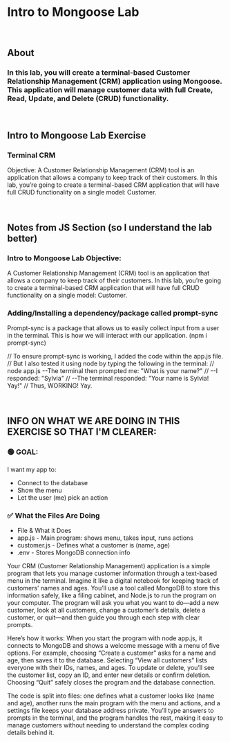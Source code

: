 # Intro to Mongoose Lab

<br>

## About

### In this lab, you will create a terminal-based Customer Relationship Management (CRM) application using Mongoose. This application will manage customer data with full Create, Read, Update, and Delete (CRUD) functionality.
<br>

## Intro to Mongoose Lab Exercise

### Terminal CRM

Objective: A Customer Relationship Management (CRM) tool is an application that allows a company to keep track of their customers. In this lab, you’re going to create a terminal-based CRM application that will have full CRUD functionality on a single model: Customer.

<br>


## Notes from JS Section (so I understand the lab better)
### Intro to Mongoose Lab Objective:
A Customer Relationship Management (CRM) tool is an application that allows a company to keep track of their customers. In this lab, you’re going to create a terminal-based CRM application that will have full CRUD functionality on a single model: Customer.


### Adding/Installing a dependency/package called prompt-sync
Prompt-sync is a package that allows us to easily collect input from a user in the terminal. This is how we will interact with our application. (npm i prompt-sync)


// To ensure prompt-sync is working, I added the code within the app.js file. 
// But I also tested it using node by typing the following in the terminal:
// node app.js --The terminal then prompted me: "What is your name?" 
// --I responded: "Sylvia" 
// --The terminal responded: "Your name is Sylvia! Yay!"
// Thus, WORKING! Yay.

<br>

## INFO ON WHAT WE ARE DOING IN THIS EXERCISE SO THAT I'M CLEARER:

### 🟢 GOAL:
I want my app to:
- Connect to the database
- Show the menu
- Let the user (me) pick an action

### ✅ What the Files Are Doing
- File	   &     What it Does
- app.js	 -       Main program: shows menu, takes input, runs actions
- customer.js	-    Defines what a customer is (name, age)
- .env	   -     Stores MongoDB connection info

Your CRM (Customer Relationship Management) application is a simple program that lets you 
manage customer information through a text-based menu in the terminal. Imagine it like a digital notebook for keeping track of customers’ names and ages. You’ll use a tool called MongoDB to store this information safely, like a filing cabinet, and Node.js to run the program on your computer. The program will ask you what you want to do—add a new customer, look at all customers, change a customer’s details, delete a customer, or quit—and 
then guide you through each step with clear prompts.

Here’s how it works: When you start the program with node app.js, it connects to MongoDB and shows a welcome message with a menu of five options. For example, choosing “Create a customer” asks for a name and age, then saves it to the database. Selecting “View all customers” lists everyone with their IDs, names, and ages. To update or delete, you’ll see the customer list, copy an ID, and enter new details or confirm deletion. Choosing “Quit” safely closes the program and the database connection.

The code is split into files: 
one defines what a customer looks like (name and age), 
another runs the main program with the menu and actions, 
and a settings file keeps your database address private. 
You’ll type answers to prompts in the terminal, and the program handles the rest, 
making it easy to manage customers without needing to understand the complex coding details behind it.

